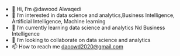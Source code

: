 - 👋 Hi, I’m @dawood Alwaqedi 
- 👀 I’m interested in data science and analytics,Business Intelligence, Artificial Intelligence, Machine learning 
- 🌱 I’m currently learning data science and analytics Nd Business Intelligence 
- 💞️ I’m looking to collaborate on data science and analytics
- 📫 How to reach me daoowd2020@gmail.com 

<!---
daoowd2020/daoowd2020 is a ✨ special ✨ repository because its `README.md` (this file) appears on your GitHub profile.
You can click the Preview link to take a look at your changes.
--->

